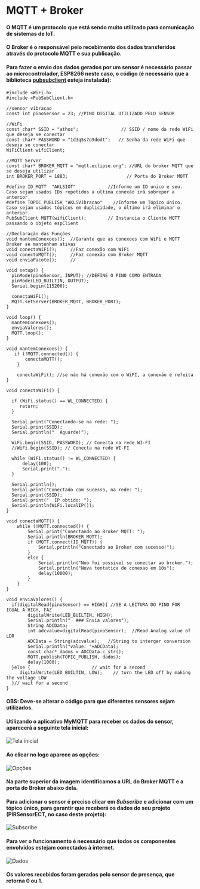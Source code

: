 # MQTT + Broker
#### O MQTT é um protocolo que está sendo muito utilizado para comunicação de sistemas de IoT.
#### O Broker é o responsável pelo recebimento dos dados transferidos através do protocolo MQTT e sua publicação.
#### Para fazer o envio dos dados gerados por um sensor é necessário passar ao microcontrolador, ESP8266 neste caso, o código (é necessário que a biblioteca [pubsubclient](https://github.com/AquilesBurlamaqui/InternetDasCoisas/blob/master/projeto5/pubsubclient.zip) esteja instalada):
```
#include <WiFi.h> 
#include <PubSubClient.h>

//sensor vibracao
const int pinoSensor = 23; //PINO DIGITAL UTILIZADO PELO SENSOR

//WiFi
const char* SSID = "athos";                // SSID / nome da rede WiFi que deseja se conectar
const char* PASSWORD = "1d3q5s7o9dodt";   // Senha da rede WiFi que deseja se conectar
WiFiClient wifiClient;                        
 
//MQTT Server
const char* BROKER_MQTT = "mqtt.eclipse.org"; //URL do broker MQTT que se deseja utilizar
int BROKER_PORT = 1883;                      // Porta do Broker MQTT

#define ID_MQTT  "AKLSIOT"            //Informe um ID unico e seu. Caso sejam usados IDs repetidos a ultima conexão irá sobrepor a anterior. 
#define TOPIC_PUBLISH "AKLSVibracao"    //Informe um Tópico único. Caso sejam usados tópicos em duplicidade, o último irá eliminar o anterior.
PubSubClient MQTT(wifiClient);        // Instancia o Cliente MQTT passando o objeto espClient

//Declaração das Funções
void mantemConexoes();  //Garante que as conexoes com WiFi e MQTT Broker se mantenham ativas
void conectaWiFi();     //Faz conexão com WiFi
void conectaMQTT();     //Faz conexão com Broker MQTT
void enviaPacote();     //

void setup() {
  pinMode(pinoSensor, INPUT); //DEFINE O PINO COMO ENTRADA
  pinMode(LED_BUILTIN, OUTPUT);
  Serial.begin(115200);

  conectaWiFi();
  MQTT.setServer(BROKER_MQTT, BROKER_PORT);   
}

void loop() {
  mantemConexoes();
  enviaValores();
  MQTT.loop();
}

void mantemConexoes() {
   if (!MQTT.connected()) {
       conectaMQTT(); 
    }
    
    conectaWiFi(); //se não há conexão com o WiFI, a conexão é refeita
}

void conectaWiFi() {

  if (WiFi.status() == WL_CONNECTED) {
     return;
  }
        
  Serial.print("Conectando-se na rede: ");
  Serial.print(SSID);
  Serial.println("  Aguarde!");

  WiFi.begin(SSID, PASSWORD); // Conecta na rede WI-FI  
  //WiFi.begin(SSID); // Conecta na rede WI-FI  
  
  while (WiFi.status() != WL_CONNECTED) {
      delay(100);
      Serial.print(".");
  }
  
  Serial.println();
  Serial.print("Conectado com sucesso, na rede: ");
  Serial.print(SSID);  
  Serial.print("  IP obtido: ");
  Serial.println(WiFi.localIP()); 
}

void conectaMQTT() { 
    while (!MQTT.connected()) {
        Serial.print("Conectando ao Broker MQTT: ");
        Serial.println(BROKER_MQTT);
        if (MQTT.connect(ID_MQTT)) {
            Serial.println("Conectado ao Broker com sucesso!");
        } 
        else {
            Serial.println("Noo foi possivel se conectar ao broker.");
            Serial.println("Nova tentatica de conexao em 10s");
            delay(10000);
        }
    }
}

void enviaValores() {
  if(digitalRead(pinoSensor) == HIGH){ //SE A LEITURA DO PINO FOR IGUAL A HIGH, FAZ
        digitalWrite(LED_BUILTIN, HIGH);
        Serial.println("  ### Envia valores");
        String ADCData;
        int adcvalue=digitalRead(pinoSensor);  //Read Analog value of LDR
        ADCData = String(adcvalue);   //String to interger conversion
        Serial.println("value: "+ADCData);
        const char* dados = ADCData.c_str();
        MQTT.publish(TOPIC_PUBLISH, dados);
        delay(1000); 
  }else {                       // wait for a second
     digitalWrite(LED_BUILTIN, LOW);    // turn the LED off by making the voltage LOW 
  }// wait for a second
}
```
#### OBS: Deve-se alterar o código para que diferentes sensores sejam utilizados. 
#### Utilizando o aplicativo MyMQTT para receber os dados do sensor, aparecerá a seguinte tela inicial:
![Tela inicial](https://i.imgur.com/pb9J4M3m.jpg)
#### Ao clicar no logo aparece as opções:
![Opções](https://i.imgur.com/cFVt0nZm.jpg)
#### Na parte superior da imagem identificamos a URL do Broker MQTT e a porta do Broker abaixo dela.
#### Para adicionar o sensor é preciso clicar em *Subscribe* e adicionar com um tópico único, para garantir que receberá os dados do seu projeto (PIRSensorECT, no caso deste projeto):
![Subscribe](https://i.imgur.com/yk54NwIm.jpg)
#### Para ver o funcionamento é necessário que todos os componentes envolvidos estejam conectados à internet.
![Dados](https://i.imgur.com/yjpJP4xm.jpg)
#### Os valores recebidos foram gerados pelo sensor de presença, que retorna 0 ou 1.
